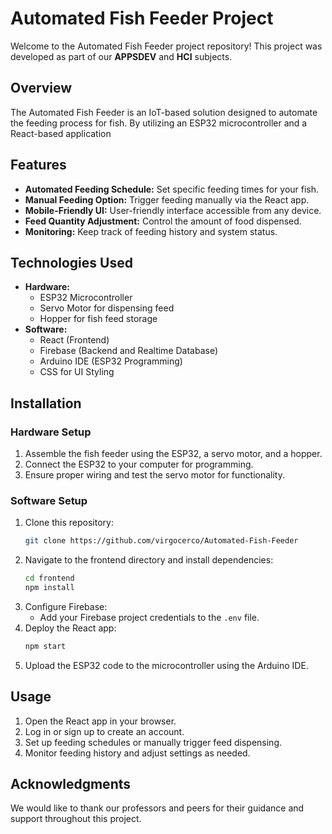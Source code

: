 # Automated Fish Feeder Project

Welcome to the Automated Fish Feeder project repository! This project was developed as part of our **APPSDEV** and **HCI** subjects.

## Overview

The Automated Fish Feeder is an IoT-based solution designed to automate the feeding process for fish. By utilizing an ESP32 microcontroller and a React-based application
## Features

- **Automated Feeding Schedule:** Set specific feeding times for your fish.
- **Manual Feeding Option:** Trigger feeding manually via the React app.
- **Mobile-Friendly UI:** User-friendly interface accessible from any device.
- **Feed Quantity Adjustment:** Control the amount of food dispensed.
- **Monitoring:** Keep track of feeding history and system status.

## Technologies Used

- **Hardware:**
  - ESP32 Microcontroller
  - Servo Motor for dispensing feed
  - Hopper for fish feed storage
- **Software:**
  - React (Frontend)
  - Firebase (Backend and Realtime Database)
  - Arduino IDE (ESP32 Programming)
  - CSS for UI Styling

## Installation

### Hardware Setup

1. Assemble the fish feeder using the ESP32, a servo motor, and a hopper.
2. Connect the ESP32 to your computer for programming.
3. Ensure proper wiring and test the servo motor for functionality.

### Software Setup

1. Clone this repository:
   ```bash
   git clone https://github.com/virgocerco/Automated-Fish-Feeder
   ```
2. Navigate to the frontend directory and install dependencies:
   ```bash
   cd frontend
   npm install
   ```
3. Configure Firebase:
   - Add your Firebase project credentials to the `.env` file.
4. Deploy the React app:
   ```bash
   npm start
   ```
5. Upload the ESP32 code to the microcontroller using the Arduino IDE.

## Usage

1. Open the React app in your browser.
2. Log in or sign up to create an account.
3. Set up feeding schedules or manually trigger feed dispensing.
4. Monitor feeding history and adjust settings as needed.

## Acknowledgments

We would like to thank our professors and peers for their guidance and support throughout this project.

